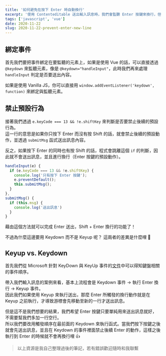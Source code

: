 ```yaml
---
title: '如何避免在按下 Enter 時自動換行'
excerpt: '使用 Contenteditable 送出輸入訊息時，我們會監聽 Enter 按鍵來換行，但是這個動作會觸發換行效果，導致送出的訊息多出一個空行，這個問題該怎麼解決呢？'
tags: ['javascript', 'vue']
date: 2020-11-22
slug: 2020-11-22-prevent-enter-new-line
---
```


## 綁定事件

首先我們要把事件綁定在要監聽的元素上，如果是使用 Vue 的話，可以直接透過 `@keydown` 來監聽元素，像是 `@keydown="handleInput"`，此時我們再來處理 `handleInput` 判定是否要送出內容。

如果是使用 Vanilla JS，你可以直接用 `window.addEventListener('keydown', function)` 來綁定與監聽元素。

## 禁止預設行為

接著我們透過 `e.keyCode === 13 && !e.shiftKey` 來判斷是否要禁止後續的預設行為。  
這一行的意思是如果你只按下 Enter 而沒有按 Shift 的話，就會禁止後續的預設動作，並透過 `submitMsg` 函式送出訊息內容。

反之，如果按下 Enter 的同時也有按 Shift 的話，程式會跳離這個 `if` 的判斷，因此就不會送出訊息，並且進行換行（Enter 按鍵的預設動作）。

```javascript
handleInput(e) {
  if (e.keyCode === 13 && !e.shiftKey) {
    console.log('只有按下 Enter 按鍵');
    e.preventDefault();
    this.submitMsg();
  }
},
submitMsg() {
  if (this.msg) {
    console.log('送出訊息')
  }
}
```

藉由這個方法就可以完成 Enter 送出，Shift + Enter 換行的功能了！

不過為什麼這邊要用 Keydown 而不是 Keyup 呢？
這兩者的差異是什麼哩 🤔

## Keyup vs. Keydown

首先我們從 Microsoft 針對 KeyDown 與 KeyUp 事件的[文件](https://docs.microsoft.com/zh-tw/office/vba/language/reference/user-interface-help/keydown-keyup-events)中可以得知鍵盤相關的事件順序。

帶入我們輸入訊息的案例來看，基本上流程會是 Keydown 事件 → 執行 Enter 換行 → Keyup 事件。  
因此我們如果使用 Keyup 來執行送出，那麼 Enter 所觸發的換行動作就是在 Keyup 之前執行，才導致游標會先移動至新的一行才送出訊息。

但是這不是我們想要的結果，我們希望 Enter 按鍵只要單純用來送出訊息就好，不需要幫我們多加一行空行。  
所以我們要改用觸發順序在最前面的 Keydown 來執行函式。當我們按下按鍵之後就會先送出訊息，並且在 Keydown 的事件裡面禁止後續 Enter 的動作，這樣之後執行到 Enter 的時候就不會再換行哩 👍

> 以上資源是我自己整理過後的筆記，若有錯誤歡迎隨時和我聯繫
